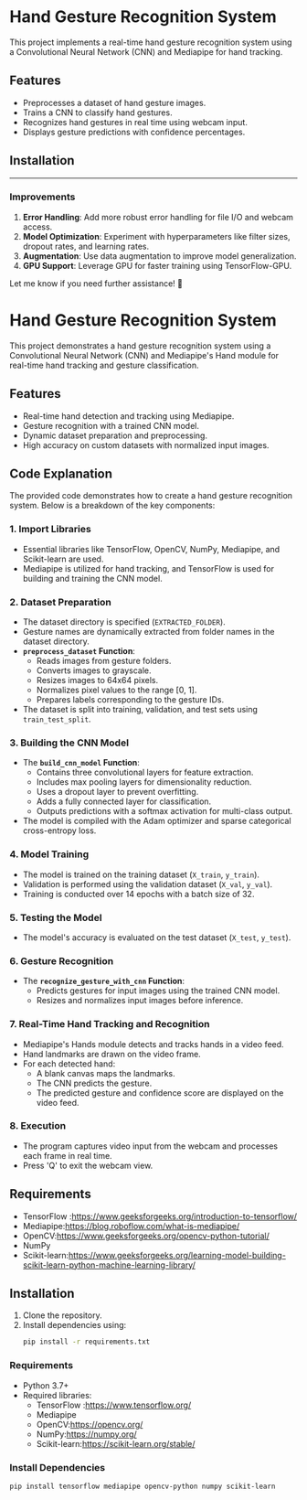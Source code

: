 # Hand Gesture Recognition System

This project implements a real-time hand gesture recognition system using a Convolutional Neural Network (CNN) and Mediapipe for hand tracking.

## Features
- Preprocesses a dataset of hand gesture images.
- Trains a CNN to classify hand gestures.
- Recognizes hand gestures in real time using webcam input.
- Displays gesture predictions with confidence percentages.

## Installation

--- 

### Improvements
1. **Error Handling**: Add more robust error handling for file I/O and webcam access.
2. **Model Optimization**: Experiment with hyperparameters like filter sizes, dropout rates, and learning rates.
3. **Augmentation**: Use data augmentation to improve model generalization.
4. **GPU Support**: Leverage GPU for faster training using TensorFlow-GPU.

Let me know if you need further assistance! 🚀

# Hand Gesture Recognition System

This project demonstrates a hand gesture recognition system using a Convolutional Neural Network (CNN) and Mediapipe's Hand module for real-time hand tracking and gesture classification.

## Features
- Real-time hand detection and tracking using Mediapipe.
- Gesture recognition with a trained CNN model.
- Dynamic dataset preparation and preprocessing.
- High accuracy on custom datasets with normalized input images.

## Code Explanation
The provided code demonstrates how to create a hand gesture recognition system. Below is a breakdown of the key components:

### 1. Import Libraries
- Essential libraries like TensorFlow, OpenCV, NumPy, Mediapipe, and Scikit-learn are used.
- Mediapipe is utilized for hand tracking, and TensorFlow is used for building and training the CNN model.

### 2. Dataset Preparation
- The dataset directory is specified (`EXTRACTED_FOLDER`).
- Gesture names are dynamically extracted from folder names in the dataset directory.
- **`preprocess_dataset` Function**:
  - Reads images from gesture folders.
  - Converts images to grayscale.
  - Resizes images to 64x64 pixels.
  - Normalizes pixel values to the range [0, 1].
  - Prepares labels corresponding to the gesture IDs.
- The dataset is split into training, validation, and test sets using `train_test_split`.

### 3. Building the CNN Model
- The **`build_cnn_model` Function**:
  - Contains three convolutional layers for feature extraction.
  - Includes max pooling layers for dimensionality reduction.
  - Uses a dropout layer to prevent overfitting.
  - Adds a fully connected layer for classification.
  - Outputs predictions with a softmax activation for multi-class output.
- The model is compiled with the Adam optimizer and sparse categorical cross-entropy loss.

### 4. Model Training
- The model is trained on the training dataset (`X_train`, `y_train`).
- Validation is performed using the validation dataset (`X_val`, `y_val`).
- Training is conducted over 14 epochs with a batch size of 32.

### 5. Testing the Model
- The model's accuracy is evaluated on the test dataset (`X_test`, `y_test`).

### 6. Gesture Recognition
- The **`recognize_gesture_with_cnn` Function**:
  - Predicts gestures for input images using the trained CNN model.
  - Resizes and normalizes input images before inference.

### 7. Real-Time Hand Tracking and Recognition
- Mediapipe's Hands module detects and tracks hands in a video feed.
- Hand landmarks are drawn on the video frame.
- For each detected hand:
  - A blank canvas maps the landmarks.
  - The CNN predicts the gesture.
  - The predicted gesture and confidence score are displayed on the video feed.

### 8. Execution
- The program captures video input from the webcam and processes each frame in real time.
- Press 'Q' to exit the webcam view.

## Requirements
- TensorFlow :https://www.geeksforgeeks.org/introduction-to-tensorflow/
- Mediapipe:https://blog.roboflow.com/what-is-mediapipe/
- OpenCV:https://www.geeksforgeeks.org/opencv-python-tutorial/
- NumPy
- Scikit-learn:https://www.geeksforgeeks.org/learning-model-building-scikit-learn-python-machine-learning-library/

## Installation
1. Clone the repository.
2. Install dependencies using:
   ```bash
   pip install -r requirements.txt

### Requirements
- Python 3.7+
- Required libraries:
  - TensorFlow :https://www.tensorflow.org/ 
  - Mediapipe
  - OpenCV:https://opencv.org/
  - NumPy:https://numpy.org/
  - Scikit-learn:https://scikit-learn.org/stable/

### Install Dependencies
```bash
pip install tensorflow mediapipe opencv-python numpy scikit-learn


